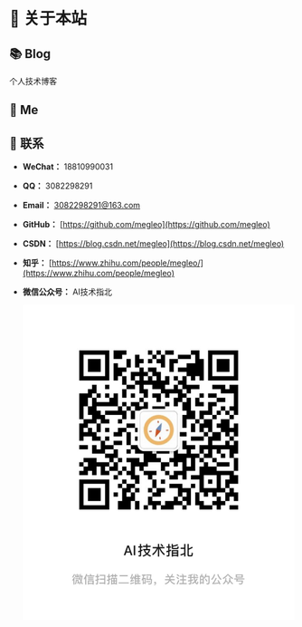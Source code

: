 # 🎉 关于本站

## 📚 Blog

个人技术博客

## 🐼 Me

## 💌 联系

- **WeChat：** 18810990031

- **QQ：** 3082298291

- **Email：** 3082298291@163.com

- **GitHub：** [https://github.com/megleo](https://github.com/megleo)

- **CSDN：** [https://blog.csdn.net/megleo](https://blog.csdn.net/megleo)

- **知乎：** [https://www.zhihu.com/people/megleo/](https://www.zhihu.com/people/megleo)

- **微信公众号：** AI技术指北

  ![weixingongzhonghao.png](images/weixingongzhonghao.png)
  